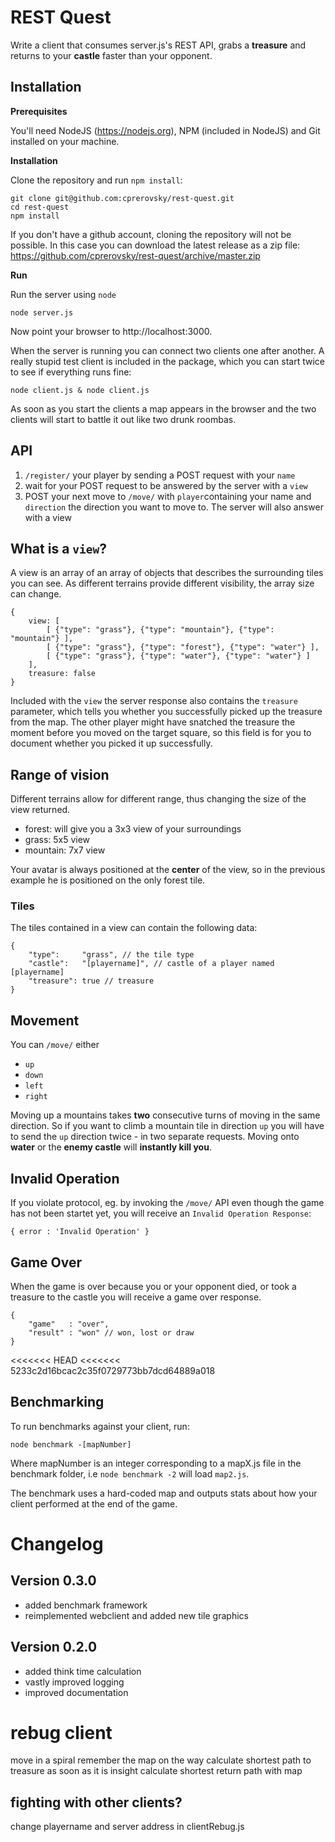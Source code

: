 # REST Quest

Write a client that consumes server.js's REST API, grabs a **treasure** and returns to your **castle** faster than your opponent.

## Installation

**Prerequisites**

You'll need NodeJS (https://nodejs.org), NPM (included in NodeJS) and Git installed on your machine.

**Installation**

Clone the repository and run ```npm install```:

```
git clone git@github.com:cprerovsky/rest-quest.git
cd rest-quest
npm install
```

If you don't have a github account, cloning the repository will not be possible. In this case you can download the latest release as a zip file: https://github.com/cprerovsky/rest-quest/archive/master.zip

**Run**

Run the server using ```node```

```
node server.js
```

Now point your browser to http://localhost:3000.

When the server is running you can connect two clients one after another.
A really stupid test client is included in the package, which you can start
twice to see if everything runs fine:

```
node client.js & node client.js
```

As soon as you start the clients a map appears in the browser and the two
clients will start to battle it out like two drunk roombas.

## API

1. ```/register/``` your player by sending a POST request with your ```name```
2. wait for your POST request to be answered by the server with a ```view```
3. POST your next move to ```/move/``` with ```player```containing your name and ```direction``` the direction you want to move to. The server will also answer with a view


## What is a ```view```?

A view is an array of an array of objects that describes the
surrounding tiles you can see. As different terrains provide
different visibility, the array size can change.

```
{
    view: [
        [ {"type": "grass"}, {"type": "mountain"}, {"type": "mountain"} ],
        [ {"type": "grass"}, {"type": "forest"}, {"type": "water"} ],
        [ {"type": "grass"}, {"type": "water"}, {"type": "water"} ]
    ],
    treasure: false
}
```

Included with the ```view``` the server response also contains
the ```treasure``` parameter, which tells you whether you successfully
picked up the treasure from the map. The other player might have
snatched the treasure the moment before you moved on the target square,
so this field is for you to document whether you picked it up successfully.

## Range of vision

Different terrains allow for different range, thus changing the size
of the view returned.

* forest: will give you a 3x3 view of your surroundings
* grass: 5x5 view
* mountain: 7x7 view

Your avatar is always positioned at the **center** of the view, so in the previous example he is positioned on the only forest tile.

### Tiles

The tiles contained in a view can contain the following data:

```
{
	"type":     "grass", // the tile type
	"castle":   "[playername]", // castle of a player named [playername]
	"treasure": true // treasure
}
```
## Movement

You can ```/move/``` either

* ```up```
* ```down```
* ```left```
* ```right```

Moving up a mountains takes **two** consecutive turns of moving in the same direction. So if you want to climb a mountain tile in direction ```up``` you will have to send the ```up``` direction twice - in two separate requests. Moving onto **water** or the **enemy castle** will **instantly kill you**.

## Invalid Operation

If you violate protocol, eg. by invoking the ```/move/``` API even though the game has not been startet yet, you will receive an ```Invalid Operation Response```:

```
{ error : 'Invalid Operation' }
```

## Game Over

When the game is over because you or your opponent died, or took a treasure to the castle you will receive a game over response.

```
{
	"game"   : "over",
	"result" : "won" // won, lost or draw
}
```

<<<<<<< HEAD
<<<<<<< 5233c2d16bcac2c35f0729773bb7dcd64889a018
## Benchmarking

To run benchmarks against your client, run:
```
node benchmark -[mapNumber]
```
Where mapNumber is an integer corresponding to a mapX.js file in
the benchmark folder, i.e `node benchmark -2` will load `map2.js`.

The benchmark uses a hard-coded map and outputs stats about how your
client performed at the end of the game.

# Changelog

## Version 0.3.0

* added benchmark framework
* reimplemented webclient and added new tile graphics

## Version 0.2.0

* added think time calculation
* vastly improved logging
* improved documentation
# rebug client
move in a spiral
remember the map on the way
calculate shortest path to treasure as soon as it is insight
calculate shortest return path with map

## fighting with other clients?
change playername and server address in clientRebug.js
